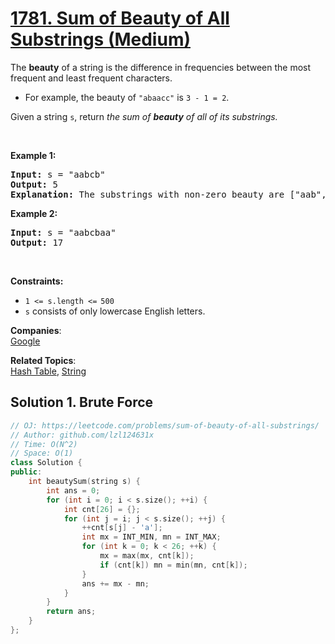 # [1781. Sum of Beauty of All Substrings (Medium)](https://leetcode.com/problems/sum-of-beauty-of-all-substrings/)

<p>The <strong>beauty</strong> of a string is the difference in frequencies between the most frequent and least frequent characters.</p>

<ul>
	<li>For example, the beauty of <code>"abaacc"</code> is <code>3 - 1 = 2</code>.</li>
</ul>

<p>Given a string <code>s</code>, return <em>the sum of <strong>beauty</strong> of all of its substrings.</em></p>

<p>&nbsp;</p>
<p><strong>Example 1:</strong></p>

<pre><strong>Input:</strong> s = "aabcb"
<strong>Output:</strong> 5
<strong>Explanation: </strong>The substrings with non-zero beauty are ["aab","aabc","aabcb","abcb","bcb"], each with beauty equal to 1.</pre>

<p><strong>Example 2:</strong></p>

<pre><strong>Input:</strong> s = "aabcbaa"
<strong>Output:</strong> 17
</pre>

<p>&nbsp;</p>
<p><strong>Constraints:</strong></p>

<ul>
	<li><code>1 &lt;= s.length &lt;=<sup> </sup>500</code></li>
	<li><code>s</code> consists of only lowercase English letters.</li>
</ul>


**Companies**:  
[Google](https://leetcode.com/company/google)

**Related Topics**:  
[Hash Table](https://leetcode.com/tag/hash-table/), [String](https://leetcode.com/tag/string/)

## Solution 1. Brute Force

```cpp
// OJ: https://leetcode.com/problems/sum-of-beauty-of-all-substrings/
// Author: github.com/lzl124631x
// Time: O(N^2)
// Space: O(1)
class Solution {
public:
    int beautySum(string s) {
        int ans = 0;
        for (int i = 0; i < s.size(); ++i) {
            int cnt[26] = {};
            for (int j = i; j < s.size(); ++j) {
                ++cnt[s[j] - 'a'];
                int mx = INT_MIN, mn = INT_MAX;
                for (int k = 0; k < 26; ++k) {
                    mx = max(mx, cnt[k]);
                    if (cnt[k]) mn = min(mn, cnt[k]);
                }
                ans += mx - mn;
            }
        }
        return ans;
    }
};
```